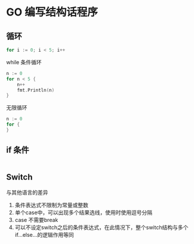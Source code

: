 
# GO 编写结构话程序

## 循环

```go
for i := 0; i < 5; i++
```

while 条件循环
```go
n := 0
for n < 5 {
    n++
    fmt.Println(n)
}
```

无限循环
```go
n := 0
for {
}
```

## if 条件

```go

```


## Switch

与其他语言的差异
1. 条件表达式不限制为常量或整数
2. 单个case中，可以出现多个结果选线，使用时使用逗号分隔
3. case 不需要break
4. 可以不设定switch之后的条件表达式，在此情况下，整个switch结构与多个if...else...的逻辑作用等同
